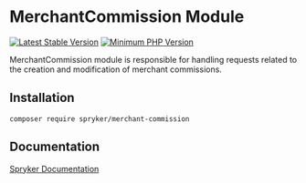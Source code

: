 # MerchantCommission Module
[![Latest Stable Version](https://poser.pugx.org/spryker/merchant-commission/v/stable.svg)](https://packagist.org/packages/spryker/merchant-commission)
[![Minimum PHP Version](https://img.shields.io/badge/php-%3E%3D%208.1-8892BF.svg)](https://php.net/)

MerchantCommission module is responsible for handling requests related to the creation and modification of merchant commissions.

## Installation

```
composer require spryker/merchant-commission
```

## Documentation

[Spryker Documentation](https://docs.spryker.com)

